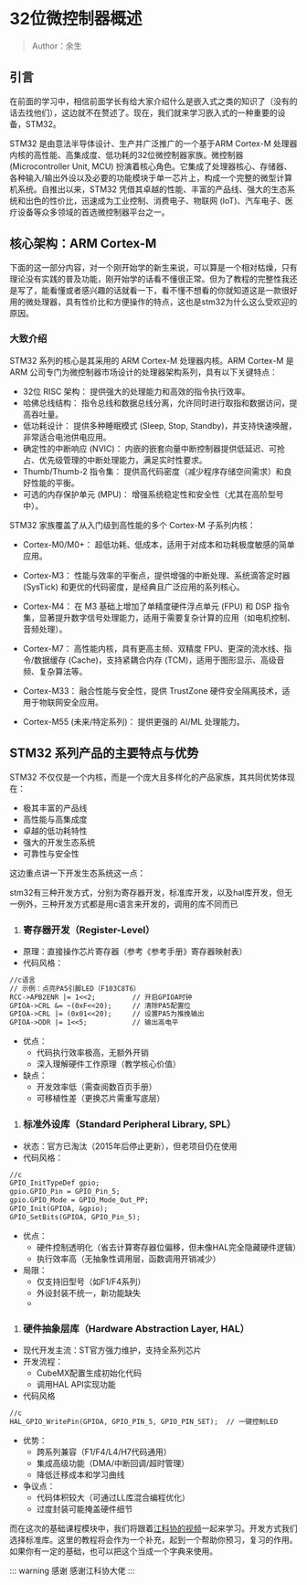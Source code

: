# 32位微控制器概述

> Author：余生

## 引言

在前面的学习中，相信前面学长有给大家介绍什么是嵌入式之类的知识了（没有的话去找他们），这边就不在赘述了。现在，我们就来学习嵌入式的一种重要的设备，STM32。

STM32 是由意法半导体设计、生产并广泛推广的一个基于ARM Cortex-M 处理器内核的高性能、高集成度、低功耗的32位微控制器家族。微控制器 (Microcontroller Unit, MCU) 扮演着核心角色。它集成了处理器核心、存储器、各种输入/输出外设以及必要的功能模块于单一芯片上，构成一个完整的微型计算机系统。自推出以来，STM32 凭借其卓越的性能、丰富的产品线、强大的生态系统和出色的性价比，迅速成为工业控制、消费电子、物联网 (IoT)、汽车电子、医疗设备等众多领域的首选微控制器平台之一。

## 核心架构：ARM Cortex-M

下面的这一部分内容，对一个刚开始学的新生来说，可以算是一个相对枯燥，只有理论没有实践的普及功能，刚开始学的话看不懂很正常。但为了教程的完整性我还是写了，能看懂或者感兴趣的话就看一下，看不懂不想看的你就知道这是一款很好用的微处理器，具有性价比和方便操作的特点，这也是stm32为什么这么受欢迎的原因。

### 大致介绍

STM32 系列的核心是其采用的 ARM Cortex-M 处理器内核。ARM Cortex-M 是 ARM 公司专门为微控制器市场设计的处理器架构系列，具有以下关键特点：

- 32位 RISC 架构： 提供强大的处理能力和高效的指令执行效率。
- 哈佛总线结构： 指令总线和数据总线分离，允许同时进行取指和数据访问，提高吞吐量。
- 低功耗设计： 提供多种睡眠模式 (Sleep, Stop, Standby)，并支持快速唤醒，非常适合电池供电应用。
- 确定性的中断响应 (NVIC)： 内嵌的嵌套向量中断控制器提供低延迟、可抢占、优先级管理的中断处理能力，满足实时性要求。
- Thumb/Thumb-2 指令集： 提供高代码密度（减少程序存储空间需求）和良好性能的平衡。
- 可选的内存保护单元 (MPU)： 增强系统稳定性和安全性（尤其在高阶型号中）。

STM32 家族覆盖了从入门级到高性能的多个 Cortex-M 子系列内核：

- Cortex-M0/M0+： 超低功耗、低成本，适用于对成本和功耗极度敏感的简单应用。

- Cortex-M3： 性能与效率的平衡点，提供增强的中断处理、系统滴答定时器 (SysTick) 和更优的代码密度，是经典且广泛应用的系列核心。

- Cortex-M4： 在 M3 基础上增加了单精度硬件浮点单元 (FPU) 和 DSP 指令集，显著提升数字信号处理能力，适用于需要复杂计算的应用（如电机控制、音频处理）。

- Cortex-M7： 高性能内核，具有更高主频、双精度 FPU、更深的流水线、指令/数据缓存 (Cache)，支持紧耦合内存 (TCM)，适用于图形显示、高级音频、复杂算法等。

- Cortex-M33： 融合性能与安全性，提供 TrustZone 硬件安全隔离技术，适用于物联网安全应用。

- Cortex-M55 (未来/特定系列)： 提供更强的 AI/ML 处理能力。

## STM32 系列产品的主要特点与优势

STM32 不仅仅是一个内核，而是一个庞大且多样化的产品家族，其共同优势体现在：

- 极其丰富的产品线
- 高性能与高集成度
- 卓越的低功耗特性
- 强大的开发生态系统
- 可靠性与安全性

这边重点讲一下开发生态系统这一点：

stm32有三种开发方式，分别为寄存器开发，标准库开发，以及hal库开发，但无一例外，三种开发方式都是用c语言来开发的，调用的库不同而已

1. ### 寄存器开发（Register-Level）

- 原理：直接操作芯片寄存器（参考《参考手册》寄存器映射表）
- 代码风格：

```txt
//c语言
// 示例：点亮PA5引脚LED（F103C8T6）
RCC->APB2ENR |= 1<<2;         // 开启GPIOA时钟
GPIOA->CRL &= ~(0xF<<20);     // 清除PA5配置位
GPIOA->CRL |= (0x01<<20);     // 设置PA5为推挽输出
GPIOA->ODR |= 1<<5;           // 输出高电平
```

- 优点：
  - 代码执行效率极高，无额外开销
  - 深入理解硬件工作原理（教学核心价值）
- 缺点：
  - 开发效率低（需查阅数百页手册）
  - 可移植性差（更换芯片需重写底层）

1. ### 标准外设库（Standard Peripheral Library, SPL）

- 状态：官方已淘汰（2015年后停止更新），但老项目仍在使用
- 代码风格：

```txt
//c
GPIO_InitTypeDef gpio;
gpio.GPIO_Pin = GPIO_Pin_5;
gpio.GPIO_Mode = GPIO_Mode_Out_PP;
GPIO_Init(GPIOA, &gpio);
GPIO_SetBits(GPIOA, GPIO_Pin_5);
```

- 优点：
  - 硬件控制透明化（省去计算寄存器位偏移，但未像HAL完全隐藏硬件逻辑）
  - 执行效率高（无抽象性调用层，函数调用开销减少）
- 局限：
  - 仅支持旧型号（如F1/F4系列）
  - 外设封装不统一，新功能缺失
  -

1. ### 硬件抽象层库（Hardware Abstraction Layer, HAL）

- 现代开发主流：ST官方强力维护，支持全系列芯片
- 开发流程：
  - CubeMX配置生成初始化代码
  - 调用HAL API实现功能
- 代码风格

```txt
//c
HAL_GPIO_WritePin(GPIOA, GPIO_PIN_5, GPIO_PIN_SET);  // 一键控制LED
```

- 优势：
  - 跨系列兼容（F1/F4/L4/H7代码通用）
  - 集成高级功能（DMA/中断回调/超时管理）
  - 降低迁移成本和学习曲线
- 争议点：
  - 代码体积较大（可通过LL库混合编程优化）
  - 过度封装可能掩盖硬件细节

而在这次的基础课程模块中，我们将跟着[江科协的视频](https://www.bilibili.com/video/BV1th411z7sn?spm_id_from=333.788.recommend_more_video.0&vd_source=a98b5d98e4cf1808df408158901340a3)一起来学习。开发方式我们选择标准库。这里的教程将会作为一个补充，起到一个帮助你预习，复习的作用。如果你有一定的基础，也可以把这个当成一个字典来使用。

::: warning 感谢
感谢江科协大佬
:::
